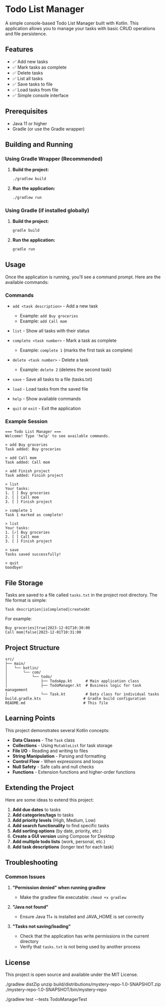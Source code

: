 # Todo List Manager

A simple console-based Todo List Manager built with Kotlin. This application allows you to manage your tasks with basic CRUD operations and file persistence.

## Features

- ✅ Add new tasks
- ✅ Mark tasks as complete
- ✅ Delete tasks
- ✅ List all tasks
- ✅ Save tasks to file
- ✅ Load tasks from file
- ✅ Simple console interface

## Prerequisites

- Java 11 or higher
- Gradle (or use the Gradle wrapper)

## Building and Running

### Using Gradle Wrapper (Recommended)

1. **Build the project:**
   ```bash
   ./gradlew build
   ```

2. **Run the application:**
   ```bash
   ./gradlew run
   ```

### Using Gradle (if installed globally)

1. **Build the project:**
   ```bash
   gradle build
   ```

2. **Run the application:**
   ```bash
   gradle run
   ```

## Usage

Once the application is running, you'll see a command prompt. Here are the available commands:

### Commands

- `add <task description>` - Add a new task
  - Example: `add Buy groceries`
  - Example: `add Call mom`

- `list` - Show all tasks with their status

- `complete <task number>` - Mark a task as complete
  - Example: `complete 1` (marks the first task as complete)

- `delete <task number>` - Delete a task
  - Example: `delete 2` (deletes the second task)

- `save` - Save all tasks to a file (tasks.txt)

- `load` - Load tasks from the saved file

- `help` - Show available commands

- `quit` or `exit` - Exit the application

### Example Session

```
=== Todo List Manager ===
Welcome! Type 'help' to see available commands.

> add Buy groceries
Task added: Buy groceries

> add Call mom
Task added: Call mom

> add Finish project
Task added: Finish project

> list
Your tasks:
1. [ ] Buy groceries
2. [ ] Call mom
3. [ ] Finish project

> complete 1
Task 1 marked as complete!

> list
Your tasks:
1. [✓] Buy groceries
2. [ ] Call mom
3. [ ] Finish project

> save
Tasks saved successfully!

> quit
Goodbye!
```

## File Storage

Tasks are saved to a file called `tasks.txt` in the project root directory. The file format is simple:

```
Task description|isCompleted|createdAt
```

For example:
```
Buy groceries|true|2023-12-01T10:30:00
Call mom|false|2023-12-01T10:31:00
```

## Project Structure

```
src/
├── main/
│   └── kotlin/
│       └── com/
│           └── todo/
│               ├── TodoApp.kt      # Main application class
│               ├── TodoManager.kt  # Business logic for task management
│               └── Task.kt         # Data class for individual tasks
build.gradle.kts                   # Gradle build configuration
README.md                          # This file
```

## Learning Points

This project demonstrates several Kotlin concepts:

- **Data Classes** - The `Task` class
- **Collections** - Using `MutableList` for task storage
- **File I/O** - Reading and writing to files
- **String Manipulation** - Parsing and formatting
- **Control Flow** - When expressions and loops
- **Null Safety** - Safe calls and null checks
- **Functions** - Extension functions and higher-order functions

## Extending the Project

Here are some ideas to extend this project:

1. **Add due dates** to tasks
2. **Add categories/tags** to tasks
3. **Add priority levels** (High, Medium, Low)
4. **Add search functionality** to find specific tasks
5. **Add sorting options** (by date, priority, etc.)
6. **Create a GUI version** using Compose for Desktop
7. **Add multiple todo lists** (work, personal, etc.)
8. **Add task descriptions** (longer text for each task)

## Troubleshooting

### Common Issues

1. **"Permission denied" when running gradlew**
   - Make the gradlew file executable: `chmod +x gradlew`

2. **"Java not found"**
   - Ensure Java 11+ is installed and JAVA_HOME is set correctly

3. **"Tasks not saving/loading"**
   - Check that the application has write permissions in the current directory
   - Verify that `tasks.txt` is not being used by another process

## License

This project is open source and available under the MIT License. 



./gradlew distZip
unzip build/distributions/mystery-repo-1.0-SNAPSHOT.zip
./mystery-repo-1.0-SNAPSHOT/bin/mystery-repo

./gradlew test --tests TodoManagerTest